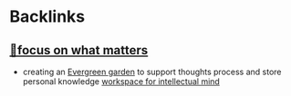 
# Backlinks
## [🌱focus on what matters](<🌱focus on what matters.md>)
- creating an [Evergreen garden](<Evergreen garden.md>) to support thoughts process and store personal knowledge [workspace for intellectual mind](<workspace for intellectual mind.md>)

